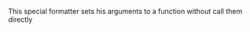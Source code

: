 This special formatter sets his arguments to a function without call them directly

<rv-example-tabs class="pt-3" handle="args-formatter">
<template type="single-html-file">
<div rv-assign-result="0">
  <button rv-on-click="sum | args 5 8">Result is {result}.</button>
</div>
</template>
</rv-example-tabs>